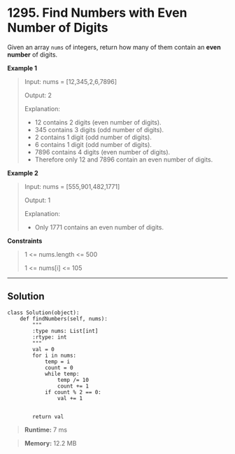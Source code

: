# **1295. Find Numbers with Even Number of Digits**

Given an array `nums` of integers, return how many of them contain an **even number** of digits.

**Example 1**
> Input: nums = [12,345,2,6,7896]
>
> Output: 2
>
> Explanation: 
>* 12 contains 2 digits (even number of digits). 
>* 345 contains 3 digits (odd number of digits). 
>* 2 contains 1 digit (odd number of digits). 
>* 6 contains 1 digit (odd number of digits). 
>* 7896 contains 4 digits (even number of digits). 
>* Therefore only 12 and 7896 contain an even number of digits.

**Example 2**
> Input: nums = [555,901,482,1771]
> 
> Output: 1 
> 
> Explanation: 
>* Only 1771 contains an even number of digits.

**Constraints**
> 1 <= nums.length <= 500
> 
> 1 <= nums[i] <= 105

---
## **Solution**

```
class Solution(object):
    def findNumbers(self, nums):
        """
        :type nums: List[int]
        :rtype: int
        """
        val = 0
        for i in nums:
            temp = i
            count = 0
            while temp:
                temp /= 10
                count += 1
            if count % 2 == 0:
                val += 1
                

        return val
```

> **Runtime:** 7 ms

> **Memory:** 12.2 MB
